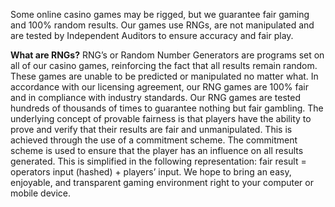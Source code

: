 Some online casino games may be rigged, but we guarantee fair gaming and 100% random results. Our games use RNGs, are not manipulated and are tested by Independent Auditors to ensure accuracy and fair play.

**What are RNGs?**
RNG’s or Random Number Generators are programs set on all of our casino games, reinforcing the fact that all results remain random. These games are unable to be predicted or manipulated no matter what. In accordance with our licensing agreement, our RNG games are 100% fair and in compliance with industry standards. Our RNG games are tested hundreds of thousands of times to guarantee nothing but fair gambling. The underlying concept of provable fairness is that players have the ability to prove and verify that their results are fair and unmanipulated. This is achieved through the use of a commitment scheme. The commitment scheme is used to ensure that the player has an influence on all results generated. This is simplified in the following representation: fair result = operators input (hashed) + players’ input. We hope to bring an easy, enjoyable, and transparent gaming environment right to your computer or mobile device.
